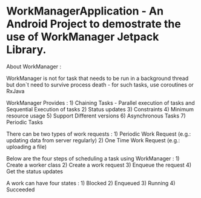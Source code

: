 # WorkManagerApplication - An Android Project to demostrate the use of WorkManager Jetpack Library.
About WorkManager :

WorkManager is not for task that needs to be run in a background thread but don`t need to survive process death - for such tasks, use coroutines or RxJava

WorkManager Provides :
	1) Chaining Tasks - Parallel execution of tasks and Sequential Execution of tasks
	2) Status updates
	3) Constraints
	4) Minimum resource usage
	5) Support Different versions
	6) Asynchronous Tasks
  7) Periodic Tasks
  
  There can be two types of work requests :
	1) Periodic Work Request (e.g.: updating data from server regularly)
  2) One Time Work Request (e.g.: uploading a file)
  
  Below are the four steps of scheduling a task using WorkManager :
	1) Create a worker class
	2) Create a work request
	3) Enqueue the request
	4) Get the status updates

  A work can have four states :
	1) Blocked
	2) Enqueued
	3) Running
	4) Succeeded
